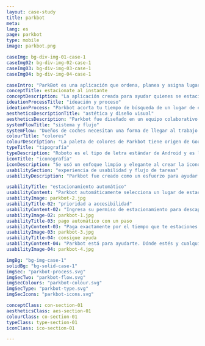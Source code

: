 ```yaml
---
layout: case-study
title: parkbot
meta:
lang: es
page: parkbot
type: mobile
image: parkbot.png

caseImg: bg-div-img-01-case-1
caseImg02: bg-div-img-02-case-1
caseImg03: bg-div-img-03-case-1
caseImg04: bg-div-img-04-case-1

caseIntro: "ParkBot es una aplicación que ordena, planea y asigna lugares de estacionar diariamente de acuerdo al tiempo y necesidades del usuario eficientemente para que todos usuarios encuentren su lugar"
conceptTitle: estacionate al instante
conceptDescription: "La aplicación creada para ayudar quienes se estacionan frecuentemente a encontrar su lugar eficientemente y ayudar a restringir los tiempos de espera y retrasos"
ideationProcessTitle: "ideación y proceso"
ideationProcess: "Parkbot acorta tu tiempo de búsqueda de un lugar de estacionamiento. Te proviene asignación de un lugar de estacionamiento intantáneamente al acercarse a un estacionamiento. Se encarga del pago del estacionamiento y de otras características diseñadas específicamente para mejorar tu experiencia"
aestheticsDescriptionTitle: "astética y diseño visual"
aestheticsDescription: "Parkbot fue diseñado en un equipo colaborativo para ayudar a mejorar la vida de los conductores con tiempo restringido. El bot de Parkbot también fue creado para humanizar y ser interactivo con la intención de conectar de forma personal con los usuarios"
systemFlowTitle: "sistema y flujo"
systemFlow: "Dueños de coches necesitan una forma de llegar al trabajo o escuela más facilmente sin tener que buscar o esperar por un lugar de estacionamiento"
colourTitle: "colores"
colourDescription: "La paleta de colores de Parkbot tiene origen de Google Material. Estos colores fueron seleccionados cuidadosamente para representar elegancia que los usuarios aprecian cuando tratan con una aplicación nueva"
typeTitle: "tipografía"
typeDescription: "Roboto es el tipo de letra estándar de Android y es la elección perfecta por su legibilidad a cualquier tamaño"
iconTitle: "iconografía"
iconDescription: "Se usó un enfoque limpio y elegante al crear la iconografía de la aplicación. Los íconos fueron diseñados para ser facilmente reconocidos e intuitívos incluso para usuarios nuevos"
usabilitySection: "experiencia de usabilidad y flujo de tareas"
usabilityDescription: "Parkbot fue creado como un esfuerzo para ayudar y guíar usuarios para empezar su día con una cosa menos de qué preocuparse; con asignación de estacionamiento automática, asistencia interactiva y pago del estacionamiento de un solo clicks"

usabilityTitle: "estacionamiento automático"
usabilityContent: "Parkbot automáticamente selecciona un lugar de estacionamiento y te informa dónde se encuentra el lugar de estacionamiento más óptimo"
usabilityImage: parkbot-2.jpg
usabilityTitle-02: "prioridad a accesibilidad"
usabilityContent-02: "Ingresa su permiso de estacionamiento para descapacitados. Parknot te notificará exactamente dónde se encuentra es el lugar de estacionamiento de accesibilidad más cercano"
usabilityImage-02: parkbot-1.jpg
usabilityTitle-03: pago automático con un paso
usabilityContent-03: "Paga exactamente por el tiempo que te estaciones. Puedes escoger pago semanal, semestral o anual, un pago automatico conectado a Google Pay. Ya no te preocupes por encontrar el parquímetro"
usabilityImage-03: parkbot-3.jpg
usabilityTitle-04: consigue ayuda
usabilityContent-04: "Parkbot está para ayudarte. Dónde estés y cualquiera sea el problema, Parkbot está listo para ayudar. Además Parkbot recordará dónde estacionaste para que no lo tengas que hacer"
usabilityImage-04: parkbot-4.jpg

imgBg: "bg-img-case-1"
solidBg: "bg-solid-case-1"
imgSec: "parkbot-process.svg"
imgSecTwo: "parkbot-flow.svg"
imgSecColours: "parkbot-colour.svg"
imgSecType: "parkbot-type.svg"
imgSecIcons: "parkbot-icons.svg"

conceptClass: con-section-01
aestheticsClass: aes-section-01
colourClass: co-section-01
typeClass: type-section-01
iconClass: ico-section-01

---
```

